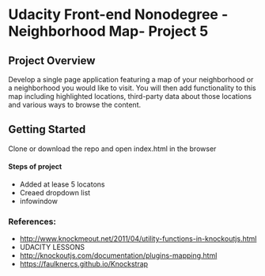 # Udacity Front-end Nonodegree -Neighborhood Map- Project 5

## Project Overview
Develop a single page application featuring a map of your neighborhood or a neighborhood you would like to visit. You will then add functionality to this map including highlighted locations, third-party data about those locations and various ways to browse the content.


## Getting Started

Clone or download the repo and open index.html in the browser 


#### Steps of project

- Added at lease 5 locatons
- Creaed dropdown list
- infowindow


### References:
- http://www.knockmeout.net/2011/04/utility-functions-in-knockoutjs.html
- UDACITY LESSONS
- http://knockoutjs.com/documentation/plugins-mapping.html
- https://faulknercs.github.io/Knockstrap